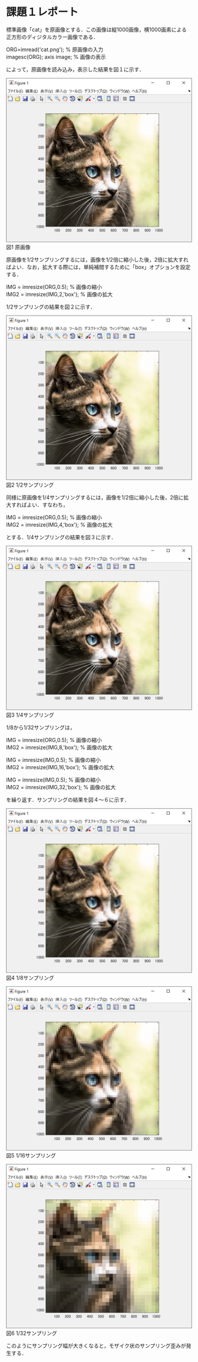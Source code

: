# 課題１レポート

標準画像「cat」を原画像とする．この画像は縦1000画像，横1000画素による正方形のディジタルカラー画像である．

ORG=imread('cat.png'); % 原画像の入力  
imagesc(ORG); axis image; % 画像の表示

によって，原画像を読み込み，表示した結果を図１に示す．

![原画像](https://github.com/ReoOgawa/Image-processing-Report/blob/master/Image/Report-01/01.jpg?raw=true)  
図1 原画像

原画像を1/2サンプリングするには，画像を1/2倍に縮小した後，2倍に拡大すればよい．なお，拡大する際には，単純補間するために「box」オプションを設定する．

IMG = imresize(ORG,0.5); % 画像の縮小  
IMG2 = imresize(IMG,2,'box'); % 画像の拡大

1/2サンプリングの結果を図２に示す．

![原画像](https://github.com/ReoOgawa/Image-processing-Report/blob/master/Image/Report-01/02.jpg?raw=true)  
図2 1/2サンプリング

同様に原画像を1/4サンプリングするには，画像を1/2倍に縮小した後，2倍に拡大すればよい．すなわち，

IMG = imresize(ORG,0.5); % 画像の縮小  
IMG2 = imresize(IMG,4,'box'); % 画像の拡大

とする．1/4サンプリングの結果を図３に示す．

![原画像](https://github.com/ReoOgawa/Image-processing-Report/blob/master/Image/Report-01/03.jpg?raw=true)   
図3 1/4サンプリング

1/8から1/32サンプリングは，

IMG = imresize(ORG,0.5); % 画像の縮小  
IMG2 = imresize(IMG,8,'box'); % 画像の拡大

IMG = imresize(IMG,0.5); % 画像の縮小  
IMG2 = imresize(IMG,16,'box'); % 画像の拡大

IMG = imresize(IMG,0.5); % 画像の縮小  
IMG2 = imresize(IMG,32,'box'); % 画像の拡大

を繰り返す．サンプリングの結果を図４～６に示す．

![原画像](https://github.com/ReoOgawa/Image-processing-Report/blob/master/Image/Report-01/04.jpg?raw=true)  図4 1/8サンプリング

![原画像](https://github.com/ReoOgawa/Image-processing-Report/blob/master/Image/Report-01/05.jpg?raw=true)  
図5 1/16サンプリング

![原画像](https://github.com/ReoOgawa/Image-processing-Report/blob/master/Image/Report-01/06.jpg?raw=true)  図6 1/32サンプリング

このようにサンプリング幅が大きくなると，モザイク状のサンプリング歪みが発生する．
